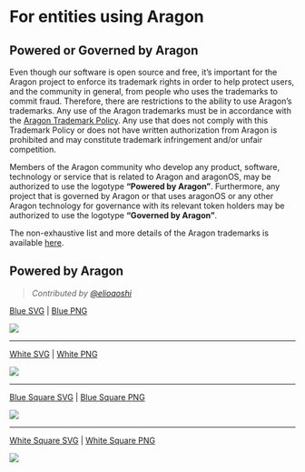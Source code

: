 # For entities using Aragon

## Powered or Governed by Aragon

Even though our software is open source and free, it’s important for the Aragon project to enforce its trademark rights in order to help protect users, and the community in general, from people who uses the trademarks to commit fraud. Therefore, there are restrictions to the ability to use Aragon’s trademarks. Any use of the Aragon trademarks must be in accordance with the [Aragon Trademark Policy](../documentation/legal/Trademark_policy.md). Any use that does not comply with this Trademark Policy or does not have written authorization from Aragon is prohibited and may constitute trademark infringement and/or unfair competition.

Members of the Aragon community who develop any product, software, technology or service that is related to Aragon and aragonOS, may be authorized to use the logotype **“Powered by Aragon”**. Furthermore, any project that is governed by Aragon or that uses aragonOS or any other Aragon technology for governance with its relevant token holders may be authorized to use the logotype **“Governed by Aragon”**.

The non-exhaustive list and more details of the Aragon trademarks is available [here](../documentation/legal/Trademark_policy.md).

## Powered by Aragon

> _Contributed by [@elioqoshi](https://github.com/elioqoshi)_


[Blue SVG](artwork/Powered_By/SVG/Powered_By_Blue.svg) | [Blue PNG](artwork/Powered_By/PNG/Powered_By_Blue.png)

[<img src="../artwork/Powered_By/PNG/Powered_By_Blue.png">](artwork/Powered_By/PNG/Powered_By_Blue.png)

___

[White SVG](artwork/Powered_By/SVG/Powered_By_White.svg) | [White PNG](artwork/Powered_By/PNG/Powered_By_White.png)

[<img src="../artwork/Powered_By/PNG/Powered_By_White.png">](artwork/Powered_By/PNG/Powered_By_White.png)
___

[Blue Square SVG](artwork/Powered_By/SVG/Powered_By_Square_Blue.svg) | [Blue Square PNG](artwork/Powered_By/PNG/Powered_By_Square_Blue.png)

[<img src="../artwork/Powered_By/PNG/Powered_By_Square_Blue.png">](artwork/Powered_By/PNG/Powered_By_Square_Blue.png)

___

[White Square SVG](artwork/Powered_By/SVG/Powered_By_Square_White.svg) | [White Square PNG](artwork/Powered_By/PNG/Powered_By_Square_White.png)

[<img src="../artwork/Powered_By/PNG/Powered_By_Square_White.png">](artwork/Powered_By/PNG/Powered_By_Square_White.png)
